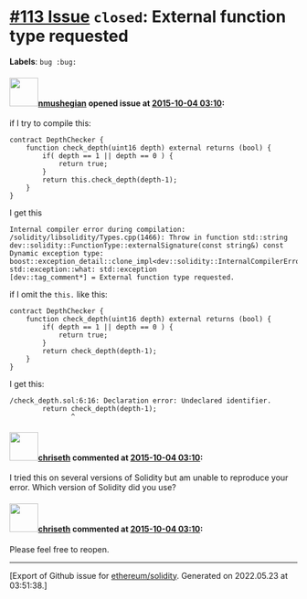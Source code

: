 # [\#113 Issue](https://github.com/ethereum/solidity/issues/113) `closed`: External function type requested
**Labels**: `bug :bug:`


#### <img src="https://avatars.githubusercontent.com/u/924397?u=4c3e5a7b67595961461f5ac3e1dd41aca26a5b4b&v=4" width="50">[nmushegian](https://github.com/nmushegian) opened issue at [2015-10-04 03:10](https://github.com/ethereum/solidity/issues/113):

if I try to compile this:

```
contract DepthChecker {
    function check_depth(uint16 depth) external returns (bool) {
        if( depth == 1 || depth == 0 ) {
            return true;
        }
        return this.check_depth(depth-1);
    }
}
```

I get this

```
Internal compiler error during compilation:
/solidity/libsolidity/Types.cpp(1466): Throw in function std::string dev::solidity::FunctionType::externalSignature(const string&) const
Dynamic exception type: boost::exception_detail::clone_impl<dev::solidity::InternalCompilerError>
std::exception::what: std::exception
[dev::tag_comment*] = External function type requested.
```

if I omit the `this.` like this:

```
contract DepthChecker {
    function check_depth(uint16 depth) external returns (bool) {
        if( depth == 1 || depth == 0 ) {
            return true;
        }
        return check_depth(depth-1);
    }
}
```

I get this:

```
/check_depth.sol:6:16: Declaration error: Undeclared identifier.
        return check_depth(depth-1);
               ^
```


#### <img src="https://avatars.githubusercontent.com/u/9073706?v=4" width="50">[chriseth](https://github.com/chriseth) commented at [2015-10-04 03:10](https://github.com/ethereum/solidity/issues/113#issuecomment-146029355):

I tried this on several versions of Solidity but am unable to reproduce your error. Which version of Solidity did you use?

#### <img src="https://avatars.githubusercontent.com/u/9073706?v=4" width="50">[chriseth](https://github.com/chriseth) commented at [2015-10-04 03:10](https://github.com/ethereum/solidity/issues/113#issuecomment-148705579):

Please feel free to reopen.


-------------------------------------------------------------------------------



[Export of Github issue for [ethereum/solidity](https://github.com/ethereum/solidity). Generated on 2022.05.23 at 03:51:38.]
